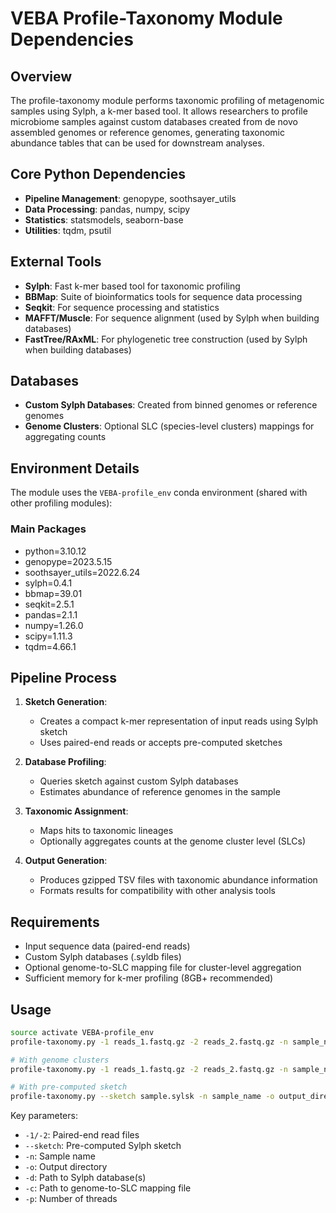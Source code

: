 # VEBA Profile-Taxonomy Module Dependencies

## Overview
The profile-taxonomy module performs taxonomic profiling of metagenomic samples using Sylph, a k-mer based tool. It allows researchers to profile microbiome samples against custom databases created from de novo assembled genomes or reference genomes, generating taxonomic abundance tables that can be used for downstream analyses.

## Core Python Dependencies
- **Pipeline Management**: genopype, soothsayer_utils
- **Data Processing**: pandas, numpy, scipy
- **Statistics**: statsmodels, seaborn-base
- **Utilities**: tqdm, psutil

## External Tools
- **Sylph**: Fast k-mer based tool for taxonomic profiling
- **BBMap**: Suite of bioinformatics tools for sequence data processing
- **Seqkit**: For sequence processing and statistics
- **MAFFT/Muscle**: For sequence alignment (used by Sylph when building databases)
- **FastTree/RAxML**: For phylogenetic tree construction (used by Sylph when building databases)

## Databases
- **Custom Sylph Databases**: Created from binned genomes or reference genomes
- **Genome Clusters**: Optional SLC (species-level clusters) mappings for aggregating counts

## Environment Details
The module uses the `VEBA-profile_env` conda environment (shared with other profiling modules):

### Main Packages
- python=3.10.12
- genopype=2023.5.15
- soothsayer_utils=2022.6.24
- sylph=0.4.1
- bbmap=39.01
- seqkit=2.5.1
- pandas=2.1.1
- numpy=1.26.0
- scipy=1.11.3
- tqdm=4.66.1

## Pipeline Process
1. **Sketch Generation**:
   - Creates a compact k-mer representation of input reads using Sylph sketch
   - Uses paired-end reads or accepts pre-computed sketches
   
2. **Database Profiling**:
   - Queries sketch against custom Sylph databases
   - Estimates abundance of reference genomes in the sample
   
3. **Taxonomic Assignment**:
   - Maps hits to taxonomic lineages
   - Optionally aggregates counts at the genome cluster level (SLCs)
   
4. **Output Generation**:
   - Produces gzipped TSV files with taxonomic abundance information
   - Formats results for compatibility with other analysis tools

## Requirements
- Input sequence data (paired-end reads)
- Custom Sylph databases (.syldb files)
- Optional genome-to-SLC mapping file for cluster-level aggregation
- Sufficient memory for k-mer profiling (8GB+ recommended)

## Usage
```bash
source activate VEBA-profile_env
profile-taxonomy.py -1 reads_1.fastq.gz -2 reads_2.fastq.gz -n sample_name -o output_directory -d genome_database.syldb -p threads

# With genome clusters
profile-taxonomy.py -1 reads_1.fastq.gz -2 reads_2.fastq.gz -n sample_name -o output_directory -d genome_database.syldb -c genome_to_slc.tsv -p threads

# With pre-computed sketch
profile-taxonomy.py --sketch sample.sylsk -n sample_name -o output_directory -d genome_database.syldb -p threads
```

Key parameters:
- `-1/-2`: Paired-end read files
- `--sketch`: Pre-computed Sylph sketch
- `-n`: Sample name
- `-o`: Output directory
- `-d`: Path to Sylph database(s)
- `-c`: Path to genome-to-SLC mapping file
- `-p`: Number of threads